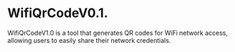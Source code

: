 # WifiQrCodeV0.1.
WifiQrCodeV1.0 is a tool that generates QR codes for WiFi network access, allowing users to easily share their network credentials.
